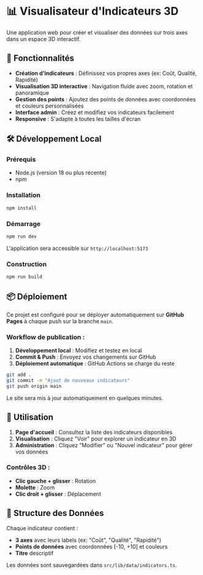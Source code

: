 # 📊 Visualisateur d'Indicateurs 3D

Une application web pour créer et visualiser des données sur trois axes dans un espace 3D interactif.

## 🚀 Fonctionnalités

- **Création d'indicateurs** : Définissez vos propres axes (ex: Coût, Qualité, Rapidité)
- **Visualisation 3D interactive** : Navigation fluide avec zoom, rotation et panoramique
- **Gestion des points** : Ajoutez des points de données avec coordonnées et couleurs personnalisées
- **Interface admin** : Créez et modifiez vos indicateurs facilement
- **Responsive** : S'adapte à toutes les tailles d'écran

## 🛠️ Développement Local

### Prérequis
- Node.js (version 18 ou plus récente)
- npm

### Installation
```bash
npm install
```

### Démarrage
```bash
npm run dev
```

L'application sera accessible sur `http://localhost:5173`

### Construction
```bash
npm run build
```

## 📦 Déploiement

Ce projet est configuré pour se déployer automatiquement sur **GitHub Pages** à chaque push sur la branche `main`.

### Workflow de publication :

1. **Développement local** : Modifiez et testez en local
2. **Commit & Push** : Envoyez vos changements sur GitHub
3. **Déploiement automatique** : GitHub Actions se charge du reste

```bash
git add .
git commit -m "Ajout de nouveaux indicateurs"
git push origin main
```

Le site sera mis à jour automatiquement en quelques minutes.

## 📱 Utilisation

1. **Page d'accueil** : Consultez la liste des indicateurs disponibles
2. **Visualisation** : Cliquez "Voir" pour explorer un indicateur en 3D
3. **Administration** : Cliquez "Modifier" ou "Nouvel indicateur" pour gérer vos données

### Contrôles 3D :
- **Clic gauche + glisser** : Rotation
- **Molette** : Zoom
- **Clic droit + glisser** : Déplacement

## 🎯 Structure des Données

Chaque indicateur contient :
- **3 axes** avec leurs labels (ex: "Coût", "Qualité", "Rapidité")
- **Points de données** avec coordonnées [-10, +10] et couleurs
- **Titre** descriptif

Les données sont sauvegardées dans `src/lib/data/indicators.ts`.
